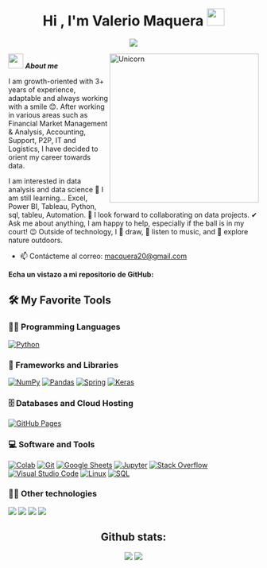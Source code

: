 <h1 align="center">Hi , I'm Valerio Maquera <img src="https://media.giphy.com/media/hvRJCLFzcasrR4ia7z/giphy.gif" width="35"></h1>
<p align="center">
  <a href="https://github.com/DenverCoder1/readme-typing-svg"><img src="https://readme-typing-svg.herokuapp.com?lines=Data+Analyst+Data+Science+Student;ESTADISTICA%20|%20AI%20|%20ML%20Enthusiast;Always%20learning%20new%20things&center=true&width=500&height=50"></a>
</p>

<img align="right" width=300px alt="Unicorn"
src="https://media.giphy.com/media/yxO8bvm9KKSpGPCBM8/giphy.gif?cid=ecf05e47ijz4tvp1xsfymnx2xxxgn1kyz14ixqth37m3ir7w&ep=v1_gifs_search&rid=giphy.gif&ct=g" />

<img src="https://media.giphy.com/media/ObNTw8Uzwy6KQ/giphy.gif" width="30px">&nbsp;***About me***

I am growth-oriented with 3+ years of experience, adaptable and always working with a smile 😊. After working in various areas such as Financial Market Management & Analysis, Accounting, Support, P2P, IT and Logistics, I have decided to orient my career towards data.

I am interested in data analysis and data science
🌱 I am still learning...
Excel,
Power BI,
Tableau,
Python,
sql,
tableu,
Automation.
👯 I look forward to collaborating on data projects.
✔ Ask me about anything, I am happy to help, especially if the ball is in my court! 😉
Outside of technology, I 📖 draw, 🎵 listen to music, and 🌳 explore nature outdoors.

- 📫 Contácteme al correo: <a href="macquera20@gmail.com">macquera20@gmail.com</a>

__Echa un vistazo a mi repositorio de GitHub:__

## 🛠️ My Favorite Tools

### 👨‍💻 Programming Languages

<p>
    <a href="https://github.com/Bouaskaoun"><img alt="Python" src="https://img.shields.io/badge/Python%20-%2314354C.svg?logo=python&logoColor=white"></a>
  
### 🧰 Frameworks and Libraries

<p>
    <a href="https://github.com/Bouaskaoun"><img alt="NumPy" src="https://img.shields.io/badge/Numpy%20-%23013243.svg?logo=numpy&logoColor=white"></a>
    <a href="https://github.com/Bouaskaoun"><img alt="Pandas" src="https://img.shields.io/badge/Pandas%20-%23150458.svg?logo=pandas&logoColor=white"></a>
    <a href="https://github.com/Bouaskaoun"><img alt="Spring" src="https://img.shields.io/badge/Spring%20Boot%20-%2334A853.svg?logo=Springboot&logoColor=white"></a>
    <a href="https://github.com/Bouaskaoun"><img alt="Keras" src="https://img.shields.io/badge/Keras%20-%23D00000.svg?logo=Keras&logoColor=white"></a>
  
</p>

### 🗄️ Databases and Cloud Hosting

<p>
    <a href="https://github.com/Bouaskaoun"><img alt="GitHub Pages" src="https://img.shields.io/badge/GitHub%20Pages-%23327FC7.svg?logo=github&logoColor=white"></a>
</p>

### 💻 Software and Tools

<p>
    <a href="https://github.com/Bouaskaoun"><img alt="Colab" src="https://img.shields.io/badge/Colab-00b56a.svg?logo=google-colab&logoColor=white"></a>
    <a href="https://github.com/Bouaskaoun"><img alt="Git" src="https://img.shields.io/badge/Git%20-%23F05033.svg?logo=git&logoColor=white"></a>
    <a href="https://github.com/Bouaskaoun"><img alt="Google Sheets" src="https://img.shields.io/badge/Google%20Sheets%20-%2334A853.svg?logo=google%20sheets&logoColor=white"></a>
    <a href="https://github.com/Bouaskaoun"><img alt="Jupyter" src="https://img.shields.io/badge/Jupyter%20-%23F37626.svg?logo=Jupyter&logoColor=white"></a>
    <a href="https://github.com/Bouaskaoun"><img alt="Stack Overflow" src="https://img.shields.io/badge/-Stack%20Overflow-FE7A16?logo=stack-overflow&logoColor=white"></a>
    <a href="https://github.com/Bouaskaoun"><img alt="Visual Studio Code" src="https://img.shields.io/badge/Visual%20Studio%20Code-0078d7.svg?logo=visual-studio-code&logoColor=white"></a>
    <a href="#"><img alt="Linux" src="https://img.shields.io/badge/Linux-FCC624?style=flat&logo=linux&logoColor=black"></a>
    <a href="https://github.com/search?q=user%3ADenverCoder1+is%3Arepo+language%3Asql"><img alt="SQL" src="https://img.shields.io/badge/SQL%20-%23025E8C.svg?logo=amazon-dynamodb&logoColor=white"></a>
</p>

### 👨‍💻 Other technologies

<p>
  <img src= "https://img.shields.io/badge/Bitcoin-000?style=for-the-badge&logo=bitcoin&logoColor=white">
  <img src= "https://img.shields.io/badge/Binance-FCD535?style=for-the-badge&logo=binance&logoColor=white)">
  <img src= "https://img.shields.io/badge/Ethereum-3C3C3D?style=for-the-badge&logo=Ethereum&logoColor=white">
  <img src= "https://img.shields.io/badge/tether-168363?style=for-the-badge&logo=tether&logoColor=white">
  
<p>

<div align="center">
<h2 >Github stats:</h2> 

[![](https://github-readme-stats.vercel.app/api?username=soyvalder&show_icons=true&theme=tokyonight&hide_border=true&locale=en)](https://github.com/soyvalder)
[![](https://github-readme-streak-stats.herokuapp.com/?user=soyvalder&theme=material-palenight)](https://github.com/soyvalder)
</div>
